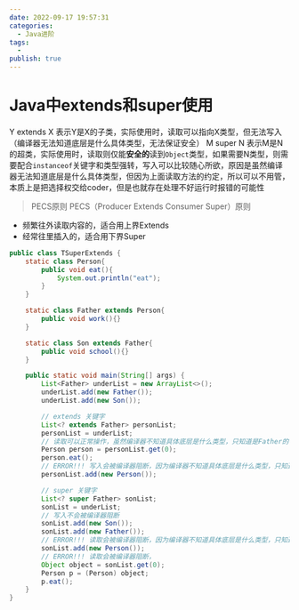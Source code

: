 ```yaml
---
date: 2022-09-17 19:57:31
categories:
  - Java进阶
tags:
  - 
publish: true
---
```


# Java中extends和super使用

Y extends X 表示Y是X的子类，实际使用时，读取可以指向X类型，但无法写入（编译器无法知道底层是什么具体类型，无法保证安全）
M super N 表示M是N的超类，实际使用时，读取则仅能**安全的**读到```Object```类型，如果需要N类型，则需要配合```instanceof```关键字和类型强转，写入可以比较随心所欲，原因是虽然编译器无法知道底层是什么具体类型，但因为上面读取方法的约定，所以可以不用管，本质上是把选择权交给coder，但是也就存在处理不好运行时报错的可能性

> PECS原则
PECS（Producer Extends Consumer Super）原则

- 频繁往外读取内容的，适合用上界Extends
- 经常往里插入的，适合用下界Super

```java
public class TSuperExtends {
    static class Person{
        public void eat(){
            System.out.println("eat");
        }
    }

    static class Father extends Person{
        public void work(){}
    }

    static class Son extends Father{
        public void school(){}
    }

    public static void main(String[] args) {
        List<Father> underList = new ArrayList<>();
        underList.add(new Father());
        underList.add(new Son());

        // extends 关键字
        List<? extends Father> personList;
        personList = underList;
        // 读取可以正常操作，虽然编译器不知道具体底层是什么类型，只知道是Father的子类型之一，但是根据Java的约定，任何子类型都可以赋值给父类型的引用
        Person person = personList.get(0);
        person.eat();
        // ERROR!!! 写入会被编译器阻断，因为编译器不知道具体底层是什么类型，只知道是Father的子类型之一，因此写入是不安全的
        personList.add(new Person());

        // super 关键字
        List<? super Father> sonList;
        sonList = underList;
        // 写入不会被编译器阻断
        sonList.add(new Son());
        sonList.add(new Father());
        // ERROR!!! 读取会被编译器阻断，因为编译器不知道具体底层是什么类型，只知道是Father的父类型之一，所以只允许放入Father和Father的子类对象（这是一定安全的）
        sonList.add(new Person());
        // ERROR!!! 读取会被编译器阻断，
        Object object = sonList.get(0);
        Person p = (Person) object;
        p.eat();
    }
}
```
